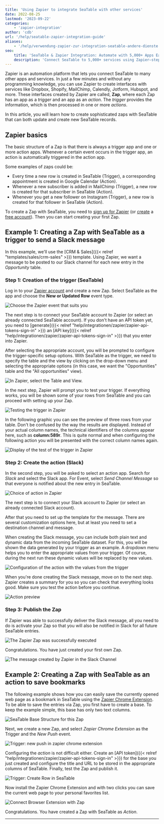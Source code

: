 ```yaml
---
title: 'Using Zapier to integrate SeaTable with other services'
date: 2022-08-25
lastmod: '2023-09-22'
categories:
    - 'zapier-integration'
author: 'cdb'
url: '/help/seatable-zapier-integration-guide'
aliases:
    - '/help/verwendung-zapier-zur-integration-seatable-andere-dienste'
seo:
    title: 'SeaTable & Zapier Integration: Automate with 5,000+ Apps Easily'
    description: 'Connect SeaTable to 5,000+ services using Zapier—step-by-step setups, use cases, and best practices for powerful workflows without coding.'
---
```


Zapier is an automation platform that lets you connect SeaTable to many other apps and services. In just a few minutes and without any programming knowledge, you can use Zapier to create interfaces with services like Dropbox, Shopify, MailChimp, Calendly, Jotform, Hubspot, and more. These interfaces created by Zapier are called, **Zap**, where each Zap has an app as a _trigger_ and an app as an _action_. The _trigger_ provides the information, which is then processed in one or more _actions_.

In this article, you will learn how to create sophisticated zaps with SeaTable that can both update and create new SeaTable records.

## Zapier basics

The basic structure of a Zap is that there is always a trigger app and one or more action apps. Whenever a certain event occurs in the trigger app, an action is automatically triggered in the action app.

Some examples of zaps could be:

- Every time a new row is created in SeaTable (Trigger), a corresponding appointment is created in Google Calendar (Action).
- Whenever a new subscriber is added in MailChimp (Trigger), a new row is created for that subscriber in SeaTable (Action).
- Whenever you get a new follower on Instagram (Trigger), a new row is created for that follower in SeaTable (Action).

To create a Zap with SeaTable, you need to [sign up for Zapier](https://zapier.com/app/login) (or [create](https://zapier.com/sign-up) a [free account](https://zapier.com/sign-up)). Then you can start creating your first Zap.

## Example 1: Creating a Zap with SeaTable as a trigger to send a Slack message

In this example, we'll use the [CRM & Sales]({{< relref "templates/sales/crm-sales" >}}) template. Using Zapier, we want a message to be posted to our Slack channel for each new entry in the _Opportunity_ table.

### Step 1: Creation of the trigger (SeaTable)

Log in to your [Zapier account](https://zapier.com/app/login) and create a new Zap. Select SeaTable as the app and choose the **New or Updated Row** event type.

![Choose the Zapier event that suits you](images/zapier-example-1.png)

The next step is to connect your SeaTable account to Zapier (or select an already connected SeaTable account). If you don't have an API token yet, you need to [generate]({{< relref "help/integrationen/zapier/zapier-api-tokens-sign-in" >}}) an [API key]({{< relref "help/integrationen/zapier/zapier-api-tokens-sign-in" >}}) that you enter into Zapier.

After selecting the appropriate account, you will be prompted to configure the trigger-specific setup options. With SeaTable as the trigger, we need to specify the table and the view by clicking on the drop-down menu and selecting the appropriate options (in this case, we want the "Opportunities" table and the "All opportunities" view).

![In Zapier, select the Table and View.](images/zapier-example-2.png)

In the next step, Zapier will prompt you to test your trigger. If everything works, you will be shown some of your rows from SeaTable and you can proceed with setting up your Zap.

![Testing the trigger in Zapier](images/zapier-example-3.png)

In the following graphic you can see the preview of three rows from your table. Don't be confused by the way the results are displayed. Instead of your actual column names, the technical identifiers of the columns appear here, such as **column:589r**. This is quite normal and when configuring the following action you will be presented with the correct column names again.

![Display of the test of the trigger in Zapier](images/zapier-example-4.png)

### Step 2: Create the action (Slack)

In the second step, you will be asked to select an action app. Search for _Slack_ and select the Slack app. For Event, select _Send Channel Message_ so that everyone is notified about the new entry in SeaTable.

![Choice of action in Zapier](images/zapier-example-5.png)

The next step is to connect your Slack account to Zapier (or select an already connected Slack account).

After that you need to set up the template for the message. There are several customization options here, but at least you need to set a destination channel and message.

When creating the Slack message, you can include both plain text and dynamic data from the incoming SeaTable dataset. For this, you will be shown the data generated by your trigger as an example. A dropdown menu helps you to enter the appropriate values from your trigger. Of course, during the next run these dynamic values will be replaced by new values.

![Configuration of the action with the values from the trigger](images/zapier-example-6.png)

When you're done creating the Slack message, move on to the next step. Zapier creates a summary for you so you can check that everything looks good. Make sure you test the action before you continue.

![Action preview](images/zapier-example-7.png)

### Step 3: Publish the Zap

If Zapier was able to successfully deliver the Slack message, all you need to do is activate your Zap so that you will also be notified in Slack for all future SeaTable entries.

![The Zapier Zap was successfully executed](images/zapier-example-8.png)

Congratulations. You have just created your first own Zap.

![The message created by Zapier in the Slack Channel](images/zapier-example-9.png)

## Example 2: Creating a Zap with SeaTable as an action to save bookmarks

The following example shows how you can easily save the currently opened web page as a bookmark in SeaTable using the [Zapier Chrome Extension](https://zapier.com/apps/zapier-chrome-extension/integrations). To be able to save the entries via Zap, you first have to create a base. To keep the example simple, this base has only two text columns.

![SeaTable Base Structure for this Zap](images/zapier-example-14.png)

Next, we create a new Zap, and select _Zapier Chrome Extension_ as the Trigger and the _New Push_ event.

![Trigger: new push in zapier chrome extension](images/zapier-example-10.png)

Configuring the _action_ is not difficult either. Create an [API token]({{< relref "help/integrationen/zapier/zapier-api-tokens-sign-in" >}}) for the base you just created and configure the title and URL to be stored in the appropriate columns of SeaTable. Finally, test the Zap and publish it.

![Trigger: Create Row in SeaTable](images/zapier-example-12.png)

Now install the Zapier Chrome Extension and with two clicks you can save the current web page to your personal favorites list.

![Connect Browser Extension with Zap](images/zapier-example-13.png)

Congratulations. You have created a Zap with SeaTable as _Action_.

---

<script src="https://cdn.zapier.com/packages/partner-sdk/v0/zapier-elements/zapier-elements.esm.js" type="module"></script>

